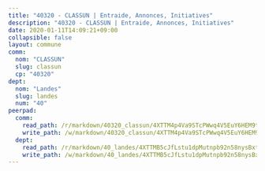 ```yaml
---
title: "40320 - CLASSUN | Entraide, Annonces, Initiatives"
description: "40320 - CLASSUN | Entraide, Annonces, Initiatives"
date: 2020-01-11T14:09:21+09:00
collapsible: false
layout: commune
comm:
  nom: "CLASSUN"
  slug: classun
  cp: "40320"
dept:
  nom: "Landes"
  slug: landes
  num: "40"
peerpad:
  comm:
    read_path: /r/markdown/40320_classun/4XTTM4p4Va9STcPWwq4V5EuY6HEM9tN2DXjv1mhG3GHJrjLgE
    write_path: /w/markdown/40320_classun/4XTTM4p4Va9STcPWwq4V5EuY6HEM9tN2DXjv1mhG3GHJrjLgE-K3TgUEAcCU3mA1ooLS8yyM4EcUH97fE5kebMLQmvxsF7gkq7pqZivfw6LPAJFTtRJyZDq3rB6TD5Q4gnK7d3K2QCvRaznhHHSKMV3kLzY1tRup6rK27zMx56CsFPfVZeJpvFFWyU
  dept:
    read_path: /r/markdown/40_landes/4XTTMB5cJfLstu1dpMutnpb92n58nysBxt2LvNHp8iFa2he7h
    write_path: /w/markdown/40_landes/4XTTMB5cJfLstu1dpMutnpb92n58nysBxt2LvNHp8iFa2he7h-K3TgUvrqNj5GqBsxRXbDQxXTucun7uHSVZWT5C8CgQNaESTTE4cfR63JCubPGiKkKruc9dwpRJsb8aWPbJoGCdC5JVr33cPSqpb1rkjpoPrBPEdrj3zMya2yHWSYgr5GG1nyDstK
---
```


